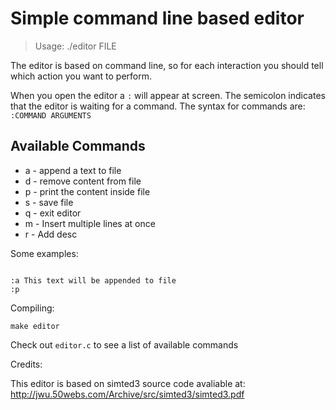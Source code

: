 # Simple command line based editor

> Usage:
> ./editor FILE

The editor is based on command line, so for each interaction you should tell
which action you want to perform.

When you open the editor a `:` will appear at screen. The semicolon indicates that
the editor is waiting for a command. The syntax for commands are: `:COMMAND ARGUMENTS`


## Available Commands

* a - append a text to file
* d - remove content from file
* p - print the content inside file
* s - save file
* q - exit editor
* m - Insert multiple lines at once
* r - Add desc

Some examples:

```

:a This text will be appended to file
:p

```

Compiling:

```
make editor
```

Check out `editor.c` to see a list of available commands

Credits:

This editor is based on simted3
source code avaliable at: http://jwu.50webs.com/Archive/src/simted3/simted3.pdf
